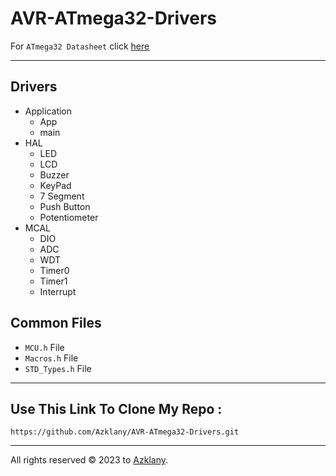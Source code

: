 # AVR-ATmega32-Drivers
For `ATmega32 Datasheet` click [here](https://pdf1.alldatasheet.com/datasheet-pdf/view/77378/ATMEL/ATMEGA32.html)

<hr>

## Drivers
- Application
  - App
  - main
- HAL
  - LED
  - LCD
  - Buzzer
  - KeyPad
  - 7 Segment
  - Push Button
  - Potentiometer
- MCAL
  - DIO
  - ADC
  - WDT
  - Timer0
  - Timer1
  - Interrupt

## Common Files
- `MCU.h` File
- `Macros.h` File
- `STD_Types.h` File

<hr>

## Use This Link To Clone My Repo :
   ```
  https://github.com/Azklany/AVR-ATmega32-Drivers.git
  ```
<hr>

All rights reserved © 2023 to [Azklany](https://github.com/Azklany).
